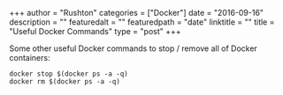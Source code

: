+++
author = "Rushton"
categories = ["Docker"]
date = "2016-09-16"
description = ""
featuredalt = ""
featuredpath = "date"
linktitle = ""
title = "Useful Docker Commands"
type = "post"
+++

Some other useful Docker commands to stop / remove all of Docker containers:

    docker stop $(docker ps -a -q)
    docker rm $(docker ps -a -q)
